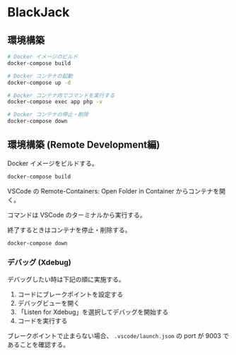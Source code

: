 # BlackJack

## 環境構築

```bash
# Docker イメージのビルド
docker-compose build

# Docker コンテナの起動
docker-compose up -d

# Docker コンテナ内でコマンドを実行する
docker-compose exec app php -v

# Docker コンテナの停止・削除
docker-compose down
```

## 環境構築 (Remote Development編)

Docker イメージをビルドする。

```bash
docker-compose build
```

VSCode の Remote-Containers: Open Folder in Container からコンテナを開く。

コマンドは VSCode のターミナルから実行する。

終了するときはコンテナを停止・削除する。

```bash
docker-compose down
```

### デバッグ (Xdebug)

デバッグしたい時は下記の順に実施する。

1. コードにブレークポイントを設定する
2. デバッグビューを開く
3. 「Listen for Xdebug」を選択してデバッグを開始する
4. コードを実行する

ブレークポイントで止まらない場合、 `.vscode/launch.json` の port が 9003 であることを確認する。
